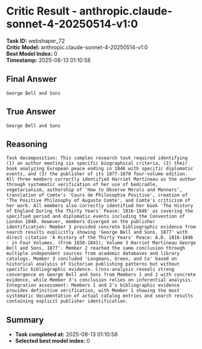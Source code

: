 # Critic Result - anthropic.claude-sonnet-4-20250514-v1:0

**Task ID:** webshaper_72  
**Critic Model:** anthropic.claude-sonnet-4-20250514-v1:0  
**Best Model Index:** 0  
**Timestamp:** 2025-08-13 01:10:58

## Final Answer
```
George Bell and Sons
```

## True Answer
```
George Bell and Sons
```

## Reasoning
```
Task decomposition: This complex research task required identifying (1) an author meeting six specific biographical criteria, (2) their book analyzing European peace ending in 1846 with specific diplomatic events, and (3) the publisher of its 1877-1878 four-volume edition. All three members correctly identified Harriet Martineau as the author through systematic verification of her use of bedcradle, vegetarianism, authorship of 'How to Observe Morals and Manners', translation of Comte's 'Cours de Philosophie Positive', creation of 'The Positive Philosophy of Auguste Comte', and Comte's criticism of her work. All members also correctly identified her book 'The History of England During the Thirty Years' Peace: 1816-1846' as covering the specified period and diplomatic events including the Convention of London 1840. However, members diverged on the publisher identification: Member 1 provided concrete bibliographic evidence from search results explicitly showing 'George Bell and Sons, 1877' with direct citation 'A History of the Thirty Years' Peace: A.D. 1816-1846 : in Four Volumes. (From 1830-1841), Volume 3 Harriet Martineau George Bell and Sons, 1877'. Member 2 reached the same conclusion through multiple independent sources from academic databases and library catalogs. Member 3 concluded 'Longmans, Green, and Co' based on historical analysis of Victorian publishing patterns but without specific bibliographic evidence. Cross-analysis reveals strong convergence on George Bell and Sons from Members 1 and 2 with concrete evidence, while Member 3's conclusion relies on inferential analysis. Integration assessment: Members 1 and 2's bibliographic evidence provides definitive verification, with Member 1 showing the most systematic documentation of actual catalog entries and search results containing explicit publisher identification.
```

## Summary
- **Task completed at:** 2025-08-13 01:10:58
- **Selected best model index:** 0
